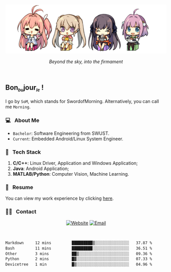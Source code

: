 <img src="./pic/Aokana.png">
<p align="center"><em>Beyond the sky, into the firmament</em></p>

<br/>

## Bon<sub><em><font size=2>bu</font></em></sub>jour<sub><em><font size=2>le</font></em></sub> !

I go by `SoM`, which stands for SwordofMorning. Alternatively, you can call me `Morning`.

### 💻 &nbsp; About Me

- `Bachelor`: Software Engineering from SWUST.
- `Current`: Embedded Android/Linux System Engineer.

### 🔧 &nbsp; Tech Stack

1. **C/C++**: Linux Driver, Application and Windows Application;
2. **Java**: Android Application;
3. **MATLAB/Python**: Computer Vision, Machine Learning.

### 📝 &nbsp; Resume

You can view my work experience by clicking <a href="https://swordofmorning.com/index.php/contact/">here</a>.

### 🤝🏻 &nbsp; Contact

<p align="center">
<a href="https://swordofmorning.com/"><img alt="Website" src="https://img.shields.io/badge/Website-swordofmorning.com-blue?style=flat-square&logo=google-chrome"></a>
<a href="mailto:master@xiaojintao.email
"><img alt="Email" src="https://img.shields.io/badge/Email-master@xiaojintao.email-blue?style=flat-square&logo=gmail"></a>
</p>

<br/>

<!--START_SECTION:waka-->

```txt
Markdown     12 mins         █████████▒░░░░░░░░░░░░░░░   37.87 %
Bash         11 mins         █████████░░░░░░░░░░░░░░░░   36.51 %
Other        3 mins          ██▒░░░░░░░░░░░░░░░░░░░░░░   09.36 %
Python       2 mins          █▓░░░░░░░░░░░░░░░░░░░░░░░   07.33 %
Devicetree   1 min           █▒░░░░░░░░░░░░░░░░░░░░░░░   04.96 %
```

<!--END_SECTION:waka-->
